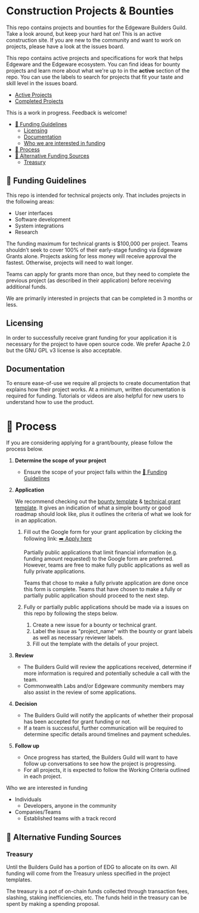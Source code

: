 # Construction Projects & Bounties
This repo contains projects and bounties for the Edgeware Builders Guild. Take a look around, but keep your hard hat on! This is an active construction site. If you are new to the community and want to work on projects, please have a look at the issues board.

This repo contains active projects and specifications for work that helps Edgeware and the Edgeware ecosystem. You can find ideas for bounty projects and learn more about what we're up to in the **active** section of the repo. You can use the labels to search for projects that fit your taste and skill level in the issues board.

- [Active Projects](/active/)
- [Completed Projects](/completed/)

This is a work in progress. Feedback is welcome!

- [:bookmark_tabs: Funding Guidelines](#bookmark_tabs-guidelines)
  - [Licensing](#licensing)
  - [Documentation](#documentation)
  - [Who we are interested in funding](#who-we-are-interested-in-funding)
- [:pencil: Process](#pencil-process)
- [:rocket: Alternative Funding Sources](#rocket-alternative-funding-sources)
  - [Treasury](#treasury)

## :bookmark_tabs: Funding Guidelines
This repo is intended for technical projects only. That includes projects in the following areas:
- User interfaces
- Software development
- System integrations
- Research

The funding maximum for technical grants is $100,000 per project. Teams shouldn’t seek to cover 100% of their early-stage funding via Edgeware Grants alone. Projects asking for less money will receive approval the fastest. Otherwise, projects will need to wait longer.

Teams can apply for grants more than once, but they need to complete the previous project (as described in their application) before receiving additional funds.

We are primarily interested in projects that can be completed in 3 months or less.

## Licensing
In order to successfully receive grant funding for your application it is necessary for the project to have open source code. We prefer Apache 2.0 but the GNU GPL v3 license is also acceptable.

## Documentation
To ensure ease-of-use we require all projects to create documentation that explains how their project works. At a minimum, written documentation is required for funding. Tutorials or videos are also helpful for new users to understand how to use the product.

# :pencil: Process
If you are considering applying for a grant/bounty, please follow the process below.
  
1. **Determine the scope of your project**
   * Ensure the scope of your project falls within the [:bookmark_tabs: Funding Guidelines](#bookmark_tabs-guidelines)
   
1. **Application**

    We recommend checking out the [bounty template](.github/bounty.md) & [technical grant template](.github/technical-grant.md). It gives an indication of what a simple bounty or good roadmap should look like, plus it outlines the criteria of what we look for in an application.
       
    1. Fill out the Google form for your grant application by clicking the following link: [:arrow_right: Apply here](https://docs.google.com/forms/d/e/1FAIpQLSfMfjiRmDQDRk-4OhNASM6BAKii7rz_B1jWtbCPkUh6N7M2ww/viewform)
    
        Partially public applications that limit financial information (e.g. funding amount requested) to the Google form are preferred. However, teams are free to make fully public applications as well as fully private applications. 
        
        Teams that chose to make a fully private application are done once this form is complete. Teams that have chosen to make a fully or partially public application should proceed to the next step.
       
    1. Fully or partially public applications should be made via a issues on this repo by following the steps below.
       1. Create a new issue for a bounty or technical grant.
       1. Label the issue as "project_name" with the bounty or grant labels as well as necessary reviewer labels.
       1. Fill out the template with the details of your project.
       
1. **Review**
   * The Builders Guild will review the applications received, determine if more information is required and potentially schedule a call with the team.
   * Commonwealth Labs and/or Edgeware community members may also assist in the review of some applications.
   
1. **Decision**
   * The Builders Guild will notify the applicants of whether their proposal has been accepted for grant funding or not.
   * If a team is successful, further communication will be required to determine specific details around timelines and payment schedules.
   
1. **Follow up**
   * Once progress has started, the Builders Guild will want to have follow up conversations to see how the project is progressing.
   * For all projects, it is expected to follow the Working Criteria outlined in each project.

Who we are interested in funding
* Individuals
  * Developers, anyone in the community
* Companies/Teams
  * Established teams with a track record

## :rocket: Alternative Funding Sources

### Treasury
Until the Builders Guild has a portion of EDG to allocate on its own. All funding will come from the Treasury unless specified in the project templates.

The treasury is a pot of on-chain funds collected through transaction fees, slashing, staking inefficiencies, etc. The funds held in the treasury can be spent by making a spending proposal.
